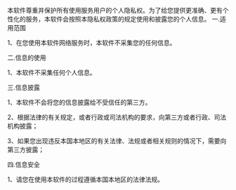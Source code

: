 本软件尊重并保护所有使用服务用户的个人隐私权。为了给您提供更准确、更有个性化的服务，本软件会按照本隐私权政策的规定使用和披露您的个人信息。
一.适用范围

1、在您使用本软件网络服务时，本软件不采集您的任何信息。

二.信息的使用

1、本软件不采集任何个人信息。

三.信息披露

1、本软件不会将您的信息披露给不受信任的第三方。

2、根据法律的有关规定，或者行政或司法机构的要求，向第三方或者行政、司法机构披露；

3、如果您出现违反本国本地区的有关法律、法规或者相关规则的情况下，需要向第三方披露；


四.信息安全

1、请您在使用本软件的过程遵循本国本地区的法律法规。
